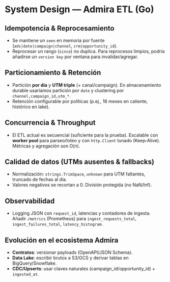 # System Design — Admira ETL (Go)


## Idempotencia & Reprocesamiento
- Se mantiene un `seen` en memoria por fuente (`ads|date|campaign|channel`, `crm|opportunity_id`).
- Reprocesar un rango (`since`) no duplica. Para reprocesos limpios, podría añadirse un `version key` por ventana para invalidar/agregar.


## Particionamiento & Retención
- Partición **por día** y **UTM triple** (+ canal/campaign). En almacenamiento durable usaríamos partición por `date` y clustering por `channel,campaign_id,utm_*`.
- Retención configurable por políticas (p.ej., 18 meses en caliente, histórico en lake).


## Concurrencia & Throughput
- El ETL actual es secuencial (suficiente para la prueba). Escalable con **worker pool** para parseo/loteo y con `http.Client` tunado (Keep‑Alive). Métricas y agregación son O(n).


## Calidad de datos (UTMs ausentes & fallbacks)
- Normalización: `strings.TrimSpace`, `unknown` para UTM faltantes, truncado de fechas al día.
- Valores negativos se recortan a 0. División protegida (no NaN/Inf).


## Observabilidad
- Logging JSON con `request_id`, latencias y contadores de ingesta. Añadir `/metrics` (Prometheus) para `ingest_requests_total`, `ingest_failures_total`, `latency_histogram`.


## Evolución en el ecosistema Admira
- **Contratos**: versionar payloads (OpenAPI/JSON Schema).
- **Data Lake**: escribir brutos a S3/GCS y derivar tablas en BigQuery/Snowflake.
- **CDC/Upserts**: usar claves naturales (campaign_id/opportunity_id) + `ingested_at`.